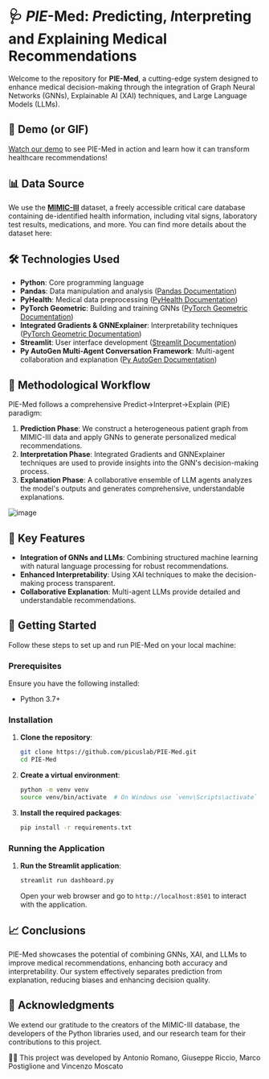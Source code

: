 # 🩺 *PIE*-Med: *P*redicting, *I*nterpreting and *E*xplaining Medical Recommendations 

Welcome to the repository for **PIE-Med**, a cutting-edge system designed to enhance medical decision-making through the integration of Graph Neural Networks (GNNs), Explainable AI (XAI) techniques, and Large Language Models (LLMs).

## 🎥 Demo (or GIF)
[Watch our demo](link_to_demo) to see PIE-Med in action and learn how it can transform healthcare recommendations!

## 📊 Data Source
We use the **[MIMIC-III](https://mimic.physionet.org/)** dataset, a freely accessible critical care database containing de-identified health information, including vital signs, laboratory test results, medications, and more. You can find more details about the dataset here:

## 🛠 Technologies Used
- **Python**: Core programming language
- **Pandas**: Data manipulation and analysis ([Pandas Documentation](https://pandas.pydata.org/))
- **PyHealth**: Medical data preprocessing ([PyHealth Documentation](https://pyhealth.readthedocs.io/en/latest/))
- **PyTorch Geometric**: Building and training GNNs ([PyTorch Geometric Documentation](https://pytorch-geometric.readthedocs.io/en/latest/))
- **Integrated Gradients & GNNExplainer**: Interpretability techniques ([PyTorch Geometric Documentation](https://pytorch-geometric.readthedocs.io/en/latest/))
- **Streamlit**: User interface development ([Streamlit Documentation](https://streamlit.io/))
- **Py AutoGen Multi-Agent Conversation Framework**: Multi-agent collaboration and explanation ([Py AutoGen Documentation](https://microsoft.github.io/autogen/))

## 🔬 Methodological Workflow
PIE-Med follows a comprehensive Predict→Interpret→Explain (PIE) paradigm:

1. **Prediction Phase**: We construct a heterogeneous patient graph from MIMIC-III data and apply GNNs to generate personalized medical recommendations.
2. **Interpretation Phase**: Integrated Gradients and GNNExplainer techniques are used to provide insights into the GNN's decision-making process.
3. **Explanation Phase**: A collaborative ensemble of LLM agents analyzes the model's outputs and generates comprehensive, understandable explanations.

![image](https://github.com/user-attachments/assets/998605f0-895d-4f14-9f3a-4cea822cc03d)




## 🌟 Key Features
- **Integration of GNNs and LLMs**: Combining structured machine learning with natural language processing for robust recommendations.
- **Enhanced Interpretability**: Using XAI techniques to make the decision-making process transparent.
- **Collaborative Explanation**: Multi-agent LLMs provide detailed and understandable recommendations.

## 🚀 Getting Started
Follow these steps to set up and run PIE-Med on your local machine:

### Prerequisites
Ensure you have the following installed:
- Python 3.7+

### Installation
1. **Clone the repository**:
    ```bash
    git clone https://github.com/picuslab/PIE-Med.git
    cd PIE-Med
    ```

2. **Create a virtual environment**:
    ```bash
    python -m venv venv
    source venv/bin/activate  # On Windows use `venv\Scripts\activate`
    ```

3. **Install the required packages**:
    ```bash
    pip install -r requirements.txt
    ```

### Running the Application
1. **Run the Streamlit application**:
    ```bash
    streamlit run dashboard.py
    ```

   Open your web browser and go to `http://localhost:8501` to interact with the application.


## 📈 Conclusions
PIE-Med showcases the potential of combining GNNs, XAI, and LLMs to improve medical recommendations, enhancing both accuracy and interpretability. Our system effectively separates prediction from explanation, reducing biases and enhancing decision quality.

## 🙏 Acknowledgments
We extend our gratitude to the creators of the MIMIC-III database, the developers of the Python libraries used, and our research team for their contributions to this project.

👨‍💻 This project was developed by Antonio Romano, Giuseppe Riccio, Marco Postiglione and Vincenzo Moscato
